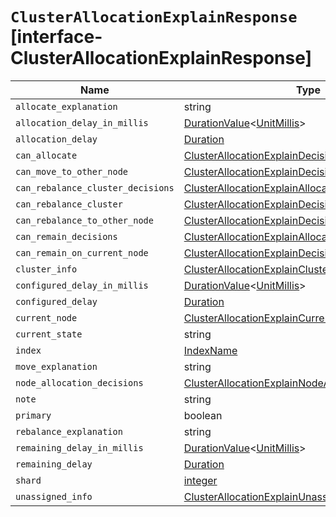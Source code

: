 # `ClusterAllocationExplainResponse` [interface-ClusterAllocationExplainResponse]

| Name | Type | Description |
| - | - | - |
| `allocate_explanation` | string | &nbsp; |
| `allocation_delay_in_millis` | [DurationValue](./DurationValue.md)<[UnitMillis](./UnitMillis.md)> | &nbsp; |
| `allocation_delay` | [Duration](./Duration.md) | &nbsp; |
| `can_allocate` | [ClusterAllocationExplainDecision](./ClusterAllocationExplainDecision.md) | &nbsp; |
| `can_move_to_other_node` | [ClusterAllocationExplainDecision](./ClusterAllocationExplainDecision.md) | &nbsp; |
| `can_rebalance_cluster_decisions` | [ClusterAllocationExplainAllocationDecision](./ClusterAllocationExplainAllocationDecision.md)[] | &nbsp; |
| `can_rebalance_cluster` | [ClusterAllocationExplainDecision](./ClusterAllocationExplainDecision.md) | &nbsp; |
| `can_rebalance_to_other_node` | [ClusterAllocationExplainDecision](./ClusterAllocationExplainDecision.md) | &nbsp; |
| `can_remain_decisions` | [ClusterAllocationExplainAllocationDecision](./ClusterAllocationExplainAllocationDecision.md)[] | &nbsp; |
| `can_remain_on_current_node` | [ClusterAllocationExplainDecision](./ClusterAllocationExplainDecision.md) | &nbsp; |
| `cluster_info` | [ClusterAllocationExplainClusterInfo](./ClusterAllocationExplainClusterInfo.md) | &nbsp; |
| `configured_delay_in_millis` | [DurationValue](./DurationValue.md)<[UnitMillis](./UnitMillis.md)> | &nbsp; |
| `configured_delay` | [Duration](./Duration.md) | &nbsp; |
| `current_node` | [ClusterAllocationExplainCurrentNode](./ClusterAllocationExplainCurrentNode.md) | &nbsp; |
| `current_state` | string | &nbsp; |
| `index` | [IndexName](./IndexName.md) | &nbsp; |
| `move_explanation` | string | &nbsp; |
| `node_allocation_decisions` | [ClusterAllocationExplainNodeAllocationExplanation](./ClusterAllocationExplainNodeAllocationExplanation.md)[] | &nbsp; |
| `note` | string | &nbsp; |
| `primary` | boolean | &nbsp; |
| `rebalance_explanation` | string | &nbsp; |
| `remaining_delay_in_millis` | [DurationValue](./DurationValue.md)<[UnitMillis](./UnitMillis.md)> | &nbsp; |
| `remaining_delay` | [Duration](./Duration.md) | &nbsp; |
| `shard` | [integer](./integer.md) | &nbsp; |
| `unassigned_info` | [ClusterAllocationExplainUnassignedInformation](./ClusterAllocationExplainUnassignedInformation.md) | &nbsp; |

